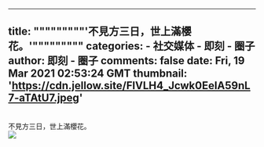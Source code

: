 
---
title: """""""""'不見方三日，世上滿櫻花。'"""""""""
categories: 
    - 社交媒体
    - 即刻 - 圈子
author: 即刻 - 圈子
comments: false
date: Fri, 19 Mar 2021 02:53:24 GMT
thumbnail: 'https://cdn.jellow.site/FlVLH4_Jcwk0EeIA59nL7-aTAtU7.jpeg'
---

<div>   
<br>不見方三日，世上滿櫻花。<br><picture><source srcset="https://cdn.jellow.site/FlVLH4_Jcwk0EeIA59nL7-aTAtU7.jpeg/strip/format/webp" type="image/webp"><source srcset="https://cdn.jellow.site/FlVLH4_Jcwk0EeIA59nL7-aTAtU7.jpeg" type="image/jpeg"><img referrerpolicy="no-referrer" src="https://cdn.jellow.site/FlVLH4_Jcwk0EeIA59nL7-aTAtU7.jpeg"></picture>  
</div>
            